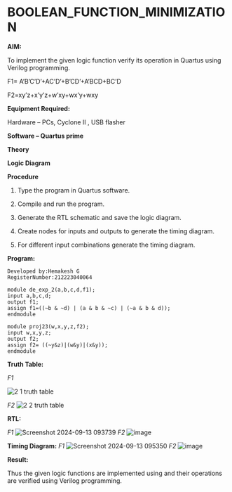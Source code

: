 # BOOLEAN_FUNCTION_MINIMIZATION

**AIM:**

To implement the given logic function verify its operation in Quartus using Verilog programming.

F1= A’B’C’D’+AC’D’+B’CD’+A’BCD+BC’D 

F2=xy’z+x’y’z+w’xy+wx’y+wxy

**Equipment Required:**

Hardware – PCs, Cyclone II , USB flasher

**Software – Quartus prime**

**Theory**

**Logic Diagram**

**Procedure**

1.	Type the program in Quartus software.

2.	Compile and run the program.

3.	Generate the RTL schematic and save the logic diagram.

4.	Create nodes for inputs and outputs to generate the timing diagram.

5.	For different input combinations generate the timing diagram.


**Program:**
```
Developed by:Hemakesh G 
RegisterNumber:212223040064
```
```
module de_exp_2(a,b,c,d,f1);
input a,b,c,d;
output f1;
assign f1=((~b & ~d) | (a & b & ~c) | (~a & b & d));
endmodule
```
```
module proj23(w,x,y,z,f2);
input w,x,y,z;
output f2;
assign f2= ((~y&z)|(w&y)|(x&y));
endmodule
```

**Truth Table:**

*F1*

![2 1 truth table](https://github.com/user-attachments/assets/6a3f7a61-4175-4183-bb22-e91ce1e5bfea)

*F2*
![2 2 truth table](https://github.com/user-attachments/assets/a94b9962-e99c-4028-a265-5c906cca8121)


**RTL:**

*F1*
![Screenshot 2024-09-13 093739](https://github.com/user-attachments/assets/14fd6235-76f8-4953-b16d-cb6df525c75e)
*F2*
![image](https://github.com/user-attachments/assets/3174f551-f14d-4b59-bb16-ed27e4436244)


**Timing Diagram:**
*F1*
![Screenshot 2024-09-13 095350](https://github.com/user-attachments/assets/1b416323-e578-499c-9147-a1f2514fbbcb)
*F2*
![image](https://github.com/user-attachments/assets/5ad1ecc7-e1e3-4352-9f83-298cd33bb95b)


**Result:**

Thus the given logic functions are implemented using and their operations are verified using Verilog programming.

